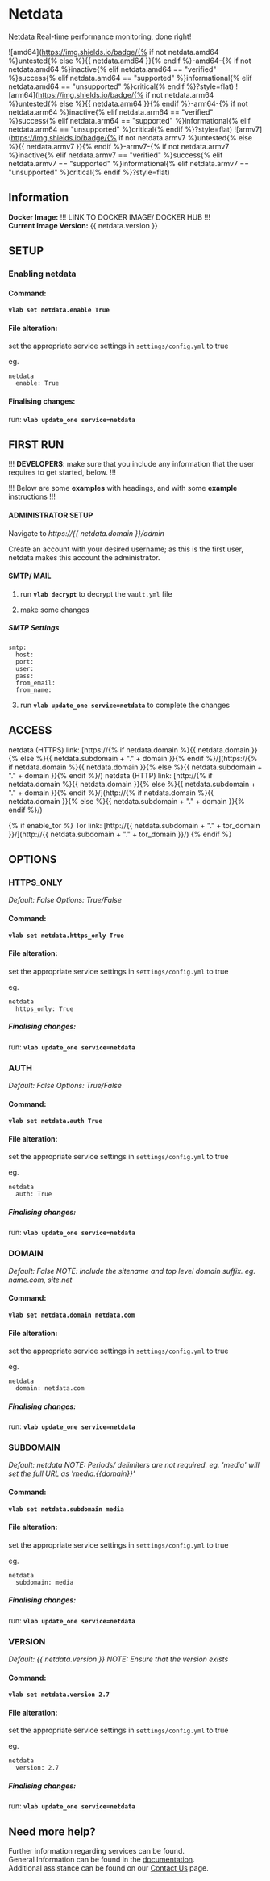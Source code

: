 # Netdata

[Netdata](https://my-netdata.io/) Real-time performance monitoring, done right!

![amd64](https://img.shields.io/badge/{% if not netdata.amd64 %}untested{% else %}{{ netdata.amd64 }}{% endif %}-amd64-{% if not netdata.amd64 %}inactive{% elif netdata.amd64 == "verified" %}success{% elif netdata.amd64 == "supported" %}informational{% elif netdata.amd64 == "unsupported" %}critical{% endif %}?style=flat)
![arm64](https://img.shields.io/badge/{% if not netdata.arm64 %}untested{% else %}{{ netdata.arm64 }}{% endif %}-arm64-{% if not netdata.arm64 %}inactive{% elif netdata.arm64 == "verified" %}success{% elif netdata.arm64 == "supported" %}informational{% elif netdata.arm64 == "unsupported" %}critical{% endif %}?style=flat)
![armv7](https://img.shields.io/badge/{% if not netdata.armv7 %}untested{% else %}{{ netdata.armv7 }}{% endif %}-armv7-{% if not netdata.armv7 %}inactive{% elif netdata.armv7 == "verified" %}success{% elif netdata.armv7 == "supported" %}informational{% elif netdata.armv7 == "unsupported" %}critical{% endif %}?style=flat)

## Information


**Docker Image:** !!! LINK TO DOCKER IMAGE/ DOCKER HUB !!!  
**Current Image Version:** {{ netdata.version }}

## SETUP

### Enabling netdata

#### Command:

**`vlab set netdata.enable True`**

#### File alteration:

set the appropriate service settings in `settings/config.yml` to true

eg.
```
netdata
  enable: True
```

#### Finalising changes:

run: **`vlab update_one service=netdata`**

## FIRST RUN

!!! **DEVELOPERS**: make sure that you include any information that the user requires to get started, below. !!!

!!! Below are some **examples** with headings, and with some **example** instructions !!!

#### ADMINISTRATOR SETUP

Navigate to *https://{{ netdata.domain }}/admin*

Create an account with your desired username; as this is the first user, netdata makes this account the administrator.

#### SMTP/ MAIL

1. run **`vlab decrypt`** to decrypt the `vault.yml` file

2. make some changes


##### SMTP Settings
```
smtp:
  host:
  port:
  user:
  pass:
  from_email:
  from_name:
```

3. run **`vlab update_one service=netdata`** to complete the changes


## ACCESS

netdata (HTTPS) link: [https://{% if netdata.domain %}{{ netdata.domain }}{% else %}{{ netdata.subdomain + "." + domain }}{% endif %}/](https://{% if netdata.domain %}{{ netdata.domain }}{% else %}{{ netdata.subdomain + "." + domain }}{% endif %}/)
netdata (HTTP) link: [http://{% if netdata.domain %}{{ netdata.domain }}{% else %}{{ netdata.subdomain + "." + domain }}{% endif %}/](http://{% if netdata.domain %}{{ netdata.domain }}{% else %}{{ netdata.subdomain + "." + domain }}{% endif %}/)

{% if enable_tor %}
Tor link: [http://{{ netdata.subdomain + "." + tor_domain }}/](http://{{ netdata.subdomain + "." + tor_domain }}/)
{% endif %}

## OPTIONS

### HTTPS_ONLY
*Default: False*
*Options: True/False*

#### Command:

**`vlab set netdata.https_only True`**

#### File alteration:

set the appropriate service settings in `settings/config.yml` to true

eg.
```
netdata
  https_only: True
```

##### Finalising changes:

run: **`vlab update_one service=netdata`**

### AUTH
*Default: False*
*Options: True/False*

#### Command:

**`vlab set netdata.auth True`**

#### File alteration:

set the appropriate service settings in `settings/config.yml` to true

eg.
```
netdata
  auth: True
```

##### Finalising changes:

run: **`vlab update_one service=netdata`**

### DOMAIN
*Default: False*
*NOTE: include the sitename and top level domain suffix. eg. name.com, site.net*

#### Command:

**`vlab set netdata.domain netdata.com`**

#### File alteration:

set the appropriate service settings in `settings/config.yml` to true

eg.
```
netdata
  domain: netdata.com
```

##### Finalising changes:

run: **`vlab update_one service=netdata`**

### SUBDOMAIN
*Default: netdata*
*NOTE: Periods/ delimiters are not required. eg. 'media' will set the full URL as 'media.{{domain}}'*

#### Command:

**`vlab set netdata.subdomain media`**

#### File alteration:

set the appropriate service settings in `settings/config.yml` to true

eg.
```
netdata
  subdomain: media
```

##### Finalising changes:

run: **`vlab update_one service=netdata`**

### VERSION
*Default: {{  netdata.version  }}*
*NOTE: Ensure that the version exists*

#### Command:

**`vlab set netdata.version 2.7`**

#### File alteration:

set the appropriate service settings in `settings/config.yml` to true

eg.
```
netdata
  version: 2.7
```

##### Finalising changes:

run: **`vlab update_one service=netdata`**

## Need more help?
Further information regarding services can be found. \
General Information can be found in the [documentation](https://docs.vivumlab.com). \
Additional assistance can be found on our [Contact Us](https://docs.vivumlab.com/Contact-us) page.
